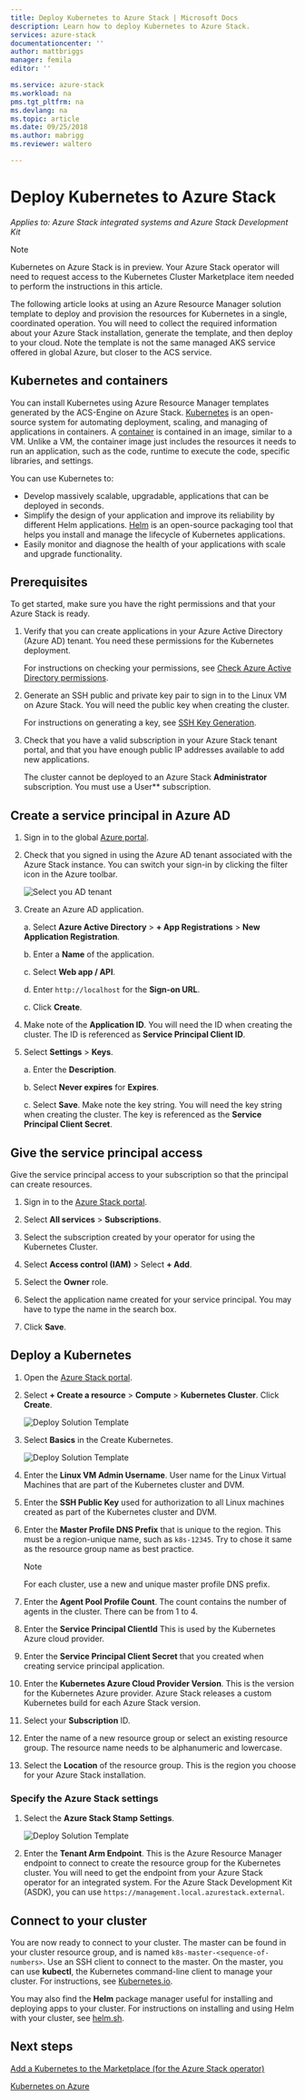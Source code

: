 ```yaml
---
title: Deploy Kubernetes to Azure Stack | Microsoft Docs
description: Learn how to deploy Kubernetes to Azure Stack.
services: azure-stack
documentationcenter: ''
author: mattbriggs
manager: femila
editor: ''

ms.service: azure-stack
ms.workload: na
pms.tgt_pltfrm: na
ms.devlang: na
ms.topic: article
ms.date: 09/25/2018
ms.author: mabrigg
ms.reviewer: waltero

---
```


# Deploy Kubernetes to Azure Stack

*Applies to: Azure Stack integrated systems and Azure Stack Development Kit*

> [!Note]  
> Kubernetes on Azure Stack is in preview. Your Azure Stack operator will need to request access to the Kubernetes Cluster Marketplace item needed to perform the instructions in this article.

The following article looks at using an Azure Resource Manager solution template to deploy and provision the resources for Kubernetes in a single, coordinated operation. You will need to collect the required information about your Azure Stack installation, generate the template, and then deploy to your cloud. Note the template is not the same managed AKS service offered in global Azure, but closer to the ACS service.

## Kubernetes and containers

You can install Kubernetes using Azure Resource Manager templates generated by the ACS-Engine on Azure Stack. [Kubernetes](https://kubernetes.io) is an open-source system for automating deployment, scaling, and managing of applications in containers. A [container](https://www.docker.com/what-container) is contained in an image, similar to a VM. Unlike a VM, the container image just includes the resources it needs to run an application, such as the code, runtime to execute the code, specific libraries, and settings.

You can use Kubernetes to:

- Develop massively scalable, upgradable, applications that can be deployed in seconds. 
- Simplify the design of your application and improve its reliability by different Helm applications. [Helm](https://github.com/kubernetes/helm) is an open-source packaging tool that helps you install and manage the lifecycle of Kubernetes applications.
- Easily monitor and diagnose the health of your applications with scale and upgrade functionality.

## Prerequisites 

To get started, make sure you have the right permissions and that your Azure Stack is ready.

1. Verify that you can create applications in your Azure Active Directory (Azure AD) tenant. You need these permissions for the Kubernetes deployment.

    For instructions on checking your permissions, see [Check Azure Active Directory permissions](https://docs.microsoft.com/azure/azure-resource-manager/resource-group-create-service-principal-portal#check-azure-active-directory-permissions).

1. Generate an SSH public and private key pair to sign in to the Linux VM on Azure Stack. You will need the public key when creating the cluster.

    For instructions on generating a key, see [SSH Key Generation](https://github.com/msazurestackworkloads/acs-engine/blob/master/docs/ssh.md#ssh-key-generation).

1. Check that you have a valid subscription in your Azure Stack tenant portal, and that you have enough public IP addresses available to add new applications.

    The cluster cannot be deployed to an Azure Stack **Administrator** subscription. You must use a User** subscription. 

## Create a service principal in Azure AD

1. Sign in to the global [Azure portal](http://portal.azure.com).

1. Check that you signed in using the Azure AD tenant associated with the Azure Stack instance. You can switch your sign-in by clicking the filter icon in the Azure toolbar.

    ![Select you AD tenant](media/azure-stack-solution-template-kubernetes-deploy/tenantselector.png)

1. Create an Azure AD application.

    a. Select **Azure Active Directory** > **+ App Registrations** > **New Application Registration**.

    b. Enter a **Name** of the application.

    c. Select **Web app / API**.

    d. Enter `http://localhost` for the **Sign-on URL**.

    c. Click **Create**.

1. Make note of the **Application ID**. You will need the ID when creating the cluster. The ID is referenced as **Service Principal Client ID**.

1. Select **Settings** > **Keys**.

    a. Enter the **Description**.

    b. Select **Never expires** for **Expires**.

    c. Select **Save**. Make note the key string. You will need the key string when creating the cluster. The key is referenced as the **Service Principal Client Secret**.


## Give the service principal access

Give the service principal access to your subscription so that the principal can create resources.

1.  Sign in to the [Azure Stack portal](https://portal.local.azurestack.external/).

1. Select **All services** > **Subscriptions**.

1. Select the subscription created by your operator for using the Kubernetes Cluster.

1. Select **Access control (IAM)** > Select **+ Add**.

1. Select the **Owner** role.

1. Select the application name created for your service principal. You may have to type the name in the search box.

1. Click **Save**.

## Deploy a Kubernetes

1. Open the [Azure Stack portal](https://portal.local.azurestack.external).

1. Select **+ Create a resource** > **Compute** > **Kubernetes Cluster**. Click **Create**.

    ![Deploy Solution Template](media/azure-stack-solution-template-kubernetes-deploy/01_kub_market_item.png)

1. Select **Basics** in the Create Kubernetes.

    ![Deploy Solution Template](media/azure-stack-solution-template-kubernetes-deploy/02_kub_config_basic.png)

1. Enter the **Linux VM Admin Username**. User name for the Linux Virtual Machines that are part of the Kubernetes cluster and DVM.

1. Enter the **SSH Public Key** used for authorization to all Linux machines created as part of the Kubernetes cluster and DVM.

1. Enter the **Master Profile DNS Prefix** that is unique to the region. This must be a region-unique name, such as `k8s-12345`. Try to chose it same as the resource group name as best practice.

    > [!Note]  
    > For each cluster, use a new and unique master profile DNS prefix.

1. Enter the **Agent Pool Profile Count**. The count contains the number of agents in the cluster. There can be from 1 to 4.

1. Enter the **Service Principal ClientId** This is used by the Kubernetes Azure cloud provider.

1. Enter the **Service Principal Client Secret** that you created when creating service principal application.

1. Enter the **Kubernetes Azure Cloud Provider Version**. This is the version for the Kubernetes Azure provider. Azure Stack releases a custom Kubernetes build for each Azure Stack version.

1. Select your **Subscription** ID.

1. Enter the name of a new resource group or select an existing resource group. The resource name needs to be alphanumeric and lowercase.

1. Select the **Location** of the resource group. This is the region you choose for your Azure Stack installation.

### Specify the Azure Stack settings

1. Select the **Azure Stack Stamp Settings**.

    ![Deploy Solution Template](media/azure-stack-solution-template-kubernetes-deploy/03_kub_config_settings.png)

1. Enter the **Tenant Arm Endpoint**. This is the Azure Resource Manager endpoint to connect to create the resource group for the Kubernetes cluster. You will need to get the endpoint from your Azure Stack operator for an integrated system. For the Azure Stack Development Kit (ASDK), you can use `https://management.local.azurestack.external`.


## Connect to your cluster

You are now ready to connect to your cluster. The master can be found in your cluster resource group, and is named `k8s-master-<sequence-of-numbers>`. Use an SSH client to connect to the master. On the master, you can use **kubectl**, the Kubernetes command-line client to manage your cluster. For instructions, see [Kubernetes.io](https://kubernetes.io/docs/reference/kubectl/overview).

You may also find the **Helm** package manager useful for installing and deploying apps to your cluster. For instructions on installing and using Helm with your cluster, see [helm.sh](https://helm.sh/).

## Next steps

[Add a Kubernetes to the Marketplace (for the Azure Stack operator)](..\azure-stack-solution-template-kubernetes-cluster-add.md)

[Kubernetes on Azure](https://docs.microsoft.com/azure/container-service/kubernetes/container-service-kubernetes-walkthrough)
